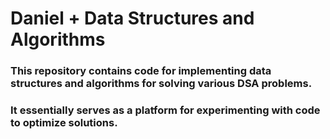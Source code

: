 # Daniel + Data Structures and Algorithms

### This repository contains code for implementing data structures and algorithms for solving various DSA problems.
### It essentially serves as a platform for experimenting with code to optimize solutions.

